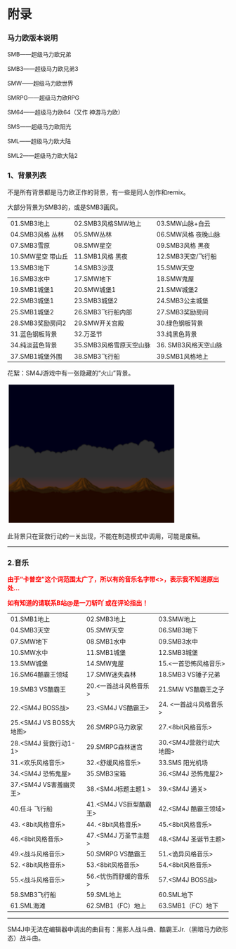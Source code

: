 # 附录

### 马力欧版本说明

<font size=2>SMB——超级马力欧兄弟</font>

<font size=2>SMB3——超级马力欧兄弟3</font>

<font size=2>SMW——超级马力欧世界</font>

<font size=2>SMRPG——超级马力欧RPG</font>

<font size=2>SM64——超级马力欧64（又作 神游马力欧）</font>

<font size=2>SMS——超级马力欧阳光</font>

<font size=2>SML——超级马力欧大陆</font>

<font size=2>SML2——超级马力欧大陆2</font>

### 1、背景列表

不是所有背景都是马力欧正作的背景，有一些是同人创作和remix。

大部分背景为SMB3的，或是SMB3画风。

|                   |                         |                      |
| ----------------- | ----------------------- | -------------------- |
| 01.SMB3地上       | 02.SMB3风格SMW地上      | 03.SMW山脉+白云      |
| 04.SMB3风格 丛林  | 05.SMW丛林              | 06.SMW风格 夜晚山脉  |
| 07.SMB3雪原       | 08.SMW星空              | 09.SMB3风格 黑夜     |
| 10.SMW星空 带山丘 | 11.SMB1风格 黑夜        | 12.SMB3天空/飞行船   |
| 13.SMB3地下       | 14.SMB3沙漠             | 15.SMW天空           |
| 16.SMB3水中       | 17.SMW地下              | 18.SMW鬼屋           |
| 19.SMB1城堡1      | 20.SMW城堡1             | 21.SMW城堡2          |
| 22.SMB3城堡1      | 23.SMB3城堡2            | 24.SMB3公主城堡      |
| 25.SMB1城堡2      | 26.SMB3飞行船内部       | 27.SMB3奖励房间      |
| 28.SMB3奖励房间2  | 29.SMW开关宫殿          | 30.绿色钢板背景      |
| 31.蓝色钢板背景   | 32.万圣节               | 33.纯黑色背景        |
| 34.纯淡蓝色背景   | 35.SMB3风格雪原天空山脉 | 36. SMB3风格天空山脉 |
| 37.SMB1城堡外围   | 38.SMB3飞行船           | 39.SMB1风格地上      |

花絮：SM4J游戏中有一张隐藏的“火山”背景。

<img src="./ex/image-20201127212636445.png" alt="image-20201127212636445" style="zoom:150%;" />

此背景只在营救行动的一关出现，不能在制造模式中调用，可能是废稿。

------

### 2.音乐

**<font color=ff00>由于“卡普空”这个词范围太广了，所以有的音乐名字带<>，表示我不知道原出处…</font>**

**<font color=ff00>如有知道的请联系B站@是一刀斩吖 或在评论指出！</font>**

|                         |                        |                         |
| ----------------------- | ---------------------- | ----------------------- |
| 01.SMB1地上             | 02.SMB3地上            | 03.SMW地上              |
| 04.SMB3天空             | 05.SMW天空             | 06.SMB3地下             |
| 07.SMW地下              | 08.SMB1水中            | 09.SMB3水中             |
| 10.SMW水中              | 11.SMB1城堡            | 12.SMB3城堡             |
| 13.SMW城堡              | 14.SMW鬼屋             | 15.<一首恐怖风格音乐>   |
| 16.SM64酷霸王领域       | 17.SMW迷失森林         | 18.SMB3 VS锤子兄弟      |
| 19.SMB3 VS酷霸王        | 20.<一首战斗风格音乐>  | 21.SMW VS酷霸王之子     |
| 22.<SM4J BOSS战>        | 23.<SM4J VS酷霸王>     | 24. <一首战斗风格音乐>  |
| 25.<SM4J VS BOSS大地图> | 26.SMRPG马力欧家       | 27.<8bit风格音乐>       |
| 28.<SM4J 营救行动1-1>   | 29.SMRPG森林迷宫       | 30.<SM4J营救行动大地图> |
| 31.<欢乐风格音乐>       | 32.<舒缓风格音乐>      | 33.SMS 阳光机场         |
| 34.<SM4J 恐怖鬼屋>      | 35.SMB3宝箱            | 36.<SM4J 恐怖鬼屋2>     |
| 37.<SM4J VS害羞幽灵王>  | 38.<SM4J标题主题1 >    | 39.<SM4J 通关>          |
| 40.任斗 飞行船          | 41.<SM4J VS巨型酷霸王> | 42.<SM4J 酷霸王领域>    |
| 43. <8bit风格音乐>      | 44. <8bit风格音乐>     | 45.<8bit风格音乐>       |
| 46.<8bit风格音乐>       | 47.<SM4J 万圣节主题>   | 48.<SM4J 圣诞节主题>    |
| 49.<战斗风格音乐>       | 50.SMRPG VS酷霸王      | 51.<诡异风格音乐>       |
| 52. <8bit风格音乐>      | 53.<8bit风格音乐>      | 54.<8bit风格音乐>       |
| 55.<战斗风格音乐>       | 56.<忧伤而舒缓的音乐>  | 57.<SM4J BOSS战>        |
| 58.SMB3飞行船           | 59.SML地上             | 60.SML地下              |
| 61.SML海滩              | 62.SMB1（FC）地上      | 63.SMB1（FC）地下       |

------

SM4J中无法在编辑器中调出的曲目有：黑影人战斗曲、酷霸王Jr.（黑暗马力欧形态）战斗曲。